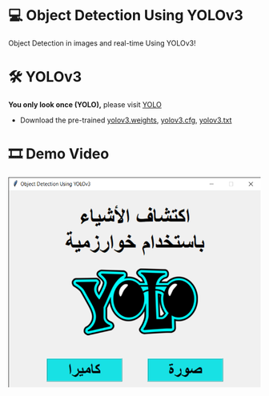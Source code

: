 # 💻 Object Detection Using YOLOv3
Object Detection in images and real-time Using YOLOv3!
# 🛠 YOLOv3
**You only look once (YOLO),** please visit [YOLO](https://pjreddie.com/darknet/yolo/)
- Download the pre-trained [yolov3.weights](https://pjreddie.com/media/files/yolov3.weights), [yolov3.cfg](https://github.com/AmalAljabri/Object-Detection-Using-YOLOv3/blob/master/yolov3.cfg), [yolov3.txt](https://github.com/AmalAljabri/Object-Detection-Using-YOLOv3/blob/master/yolov3.txt)
# 🎞 Demo Video
[![Watch the video](https://github.com/AmalAljabri/Object-Detection-Using-YOLOv3/blob/master/Object%20Detection%20Using%20YOLOv3%20.png)](https://www.youtube.com/watch?v=4PjHNWDnf74)
